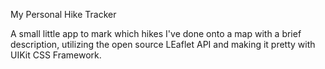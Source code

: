 My Personal Hike Tracker

A small little app to mark which hikes I've done onto a map with a brief description, utilizing the open source LEaflet API and making it pretty with UIKit CSS Framework.